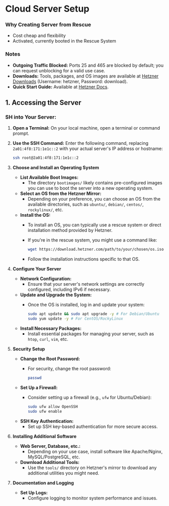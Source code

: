 # Cloud Server Setup

### Why Creating Server from Rescue

- Cost cheap and flexibility
- Activated, currently booted in the Rescue System

### Notes

- **Outgoing Traffic Blocked:** Ports 25 and 465 are blocked by default; you can request unblocking for a valid use case.
- **Downloads:** Tools, packages, and OS images are available at [Hetzner Downloads](https://download.hetzner.com) (Username: hetzner, Password: download).
- **Quick Start Guide:** Available at [Hetzner Docs](https://docs.hetzner.com).

## 1. Accessing the Server

### SH into Your Server:

1. **Open a Terminal:**
   On your local machine, open a terminal or command prompt.

2. **Use the SSH Command:**
   Enter the following command, replacing `2a01:4f8:171:1e1c::2` with your actual server's IP address or hostname:

   ```bash
   ssh root@2a01:4f8:171:1e1c::2

2. **Choose and Install an Operating System**
   * **List Available Boot Images:**
     * The directory `bootimages/` likely contains pre-configured images you can use to boot the server into a new operating system.
   * **Select an OS from the Hetzner Mirror:**
     * Depending on your preference, you can choose an OS from the available directories, such as `ubuntu/`, `debian/`, `centos/`, `rockylinux/`, etc.
   * **Install the OS:**
     * To install an OS, you can typically use a rescue system or direct installation method provided by Hetzner.
     * If you're in the rescue system, you might use a command like:

       ```bash
       wget https://download.hetzner.com/path/to/your/chosen/os.iso
       ```
     * Follow the installation instructions specific to that OS.

3. **Configure Your Server**
   * **Network Configuration:**
     * Ensure that your server's network settings are correctly configured, including IPv6 if necessary.
   * **Update and Upgrade the System:**
     * Once the OS is installed, log in and update your system:

       ```bash
       sudo apt update && sudo apt upgrade -y # For Debian/Ubuntu
       sudo yum update -y # For CentOS/RockyLinux
       ```
   * **Install Necessary Packages:**
     * Install essential packages for managing your server, such as `htop`, `curl`, `vim`, etc.

4. **Security Setup**
   * **Change the Root Password:**
     * For security, change the root password:

       ```bash
       passwd
       ```
   * **Set Up a Firewall:**
     * Consider setting up a firewall (e.g., `ufw` for Ubuntu/Debian):

       ```bash
       sudo ufw allow OpenSSH
       sudo ufw enable
       ```
   * **SSH Key Authentication:**
     * Set up SSH key-based authentication for more secure access.

5. **Installing Additional Software**
   * **Web Server, Database, etc.:**
     * Depending on your use case, install software like Apache/Nginx, MySQL/PostgreSQL, etc.
   * **Download Additional Tools:**
     * Use the `tools/` directory on Hetzner's mirror to download any additional utilities you might need.

6. **Documentation and Logging**
   * **Set Up Logs:**
     * Configure logging to monitor system performance and issues.
